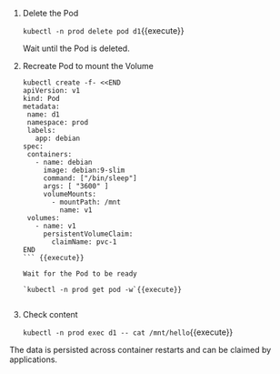 1. Delete the Pod

    `kubectl -n prod delete pod d1`{{execute}}

    Wait until the Pod is deleted.

1. Recreate Pod to mount the Volume

    ```
   kubectl create -f- <<END
   apiVersion: v1
   kind: Pod
   metadata:
     name: d1
     namespace: prod
     labels:
       app: debian
   spec:
     containers:
       - name: debian
         image: debian:9-slim
         command: ["/bin/sleep"]
         args: [ "3600" ]
         volumeMounts:
           - mountPath: /mnt
             name: v1
     volumes:
       - name: v1
         persistentVolumeClaim:
           claimName: pvc-1
   END
    ``` {{execute}}

    Wait for the Pod to be ready

    `kubectl -n prod get pod -w`{{execute}}


1. Check content

    `kubectl -n prod exec d1 -- cat /mnt/hello`{{execute}}

The data is persisted across container restarts and can be claimed by
applications.
